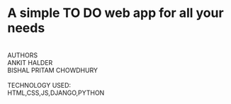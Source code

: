 # A simple TO DO web app for all your needs
<br>
 AUTHORS<br>
 ANKIT HALDER
<br>BISHAL PRITAM CHOWDHURY

<BR>
<BR> TECHNOLOGY USED:
<br>
HTML,CSS,JS,DJANGO,PYTHON<BR>
